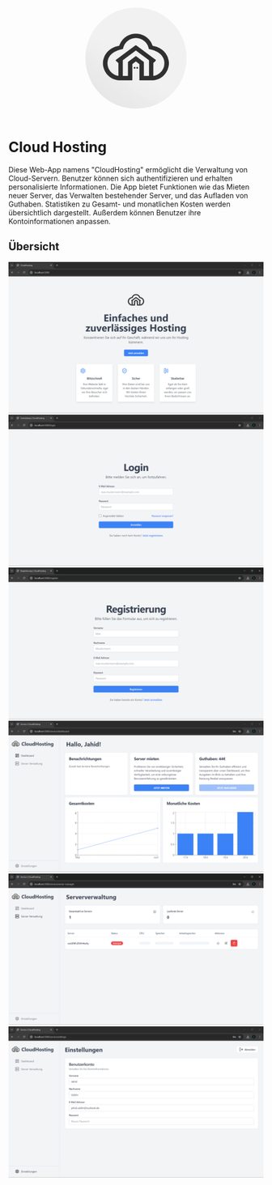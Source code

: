 <center>
  <img style="border-radius: 100%;" src="./docs/assets/logo.webp" width="200" height="auto" />
</center>
<br />

# Cloud Hosting

Diese Web-App namens "CloudHosting" ermöglicht die Verwaltung von Cloud-Servern. Benutzer können sich authentifizieren und erhalten personalisierte Informationen. Die App bietet Funktionen wie das Mieten neuer Server, das Verwalten bestehender Server, und das Aufladen von Guthaben. Statistiken zu Gesamt- und monatlichen Kosten werden übersichtlich dargestellt. Außerdem können Benutzer ihre Kontoinformationen anpassen.

## Übersicht

<img src="./docs/assets/landing.png" />
<img src="./docs/assets/anmeldung.png" />
<img src="./docs/assets/registrierung.png" />
<img src="./docs/assets/dashboard.png" />
<img src="./docs/assets/server-verwaltung.png" />
<img src="./docs/assets/einstellung.png" />
